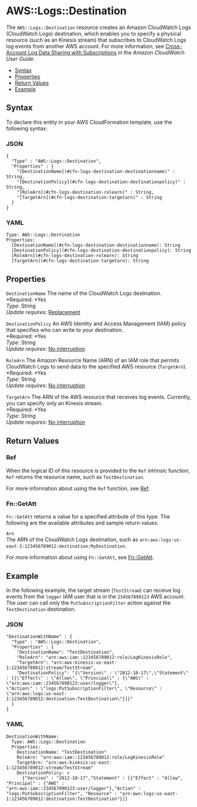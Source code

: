 # AWS::Logs::Destination<a name="aws-resource-logs-destination"></a>

The `AWS::Logs::Destination` resource creates an Amazon CloudWatch Logs \(CloudWatch Logs\) destination, which enables you to specify a physical resource \(such as an Kinesis stream\) that subscribes to CloudWatch Logs log events from another AWS account\. For more information, see [Cross\-Account Log Data Sharing with Subscriptions](http://docs.aws.amazon.com/AmazonCloudWatch/latest/DeveloperGuide/CrossAccountSubscriptions.html) in the *Amazon CloudWatch User Guide*\.


+ [Syntax](#aws-resource-logs-destination-syntax)
+ [Properties](#w3ab2c21c10d821b9)
+ [Return Values](#w3ab2c21c10d821c11)
+ [Example](#w3ab2c21c10d821c13)

## Syntax<a name="aws-resource-logs-destination-syntax"></a>

To declare this entity in your AWS CloudFormation template, use the following syntax:

### JSON<a name="aws-resource-logs-destination-syntax.json"></a>

```
{
  "Type" : "AWS::Logs::Destination",
  "Properties" : {
    "[DestinationName](#cfn-logs-destination-destinationname)" : String,
    "[DestinationPolicy](#cfn-logs-destination-destinationpolicy)" : String,
    "[RoleArn](#cfn-logs-destination-rolearn)" : String,
    "[TargetArn](#cfn-logs-destination-targetarn)" : String
  }
}
```

### YAML<a name="aws-resource-logs-destination-syntax.yaml"></a>

```
Type: AWS::Logs::Destination
Properties: 
  [DestinationName](#cfn-logs-destination-destinationname): String
  [DestinationPolicy](#cfn-logs-destination-destinationpolicy): String
  [RoleArn](#cfn-logs-destination-rolearn): String
  [TargetArn](#cfn-logs-destination-targetarn): String
```

## Properties<a name="w3ab2c21c10d821b9"></a>

`DestinationName`  <a name="cfn-logs-destination-destinationname"></a>
The name of the CloudWatch Logs destination\.  
*Required: *Yes  
*Type*: String  
*Update requires*: [Replacement](using-cfn-updating-stacks-update-behaviors.md#update-replacement)

`DestinationPolicy`  <a name="cfn-logs-destination-destinationpolicy"></a>
An AWS Identity and Access Management \(IAM\) policy that specifies who can write to your destination\.  
*Required: *Yes  
*Type*: String  
*Update requires*: [No interruption](using-cfn-updating-stacks-update-behaviors.md#update-no-interrupt)

`RoleArn`  <a name="cfn-logs-destination-rolearn"></a>
The Amazon Resource Name \(ARN\) of an IAM role that permits CloudWatch Logs to send data to the specified AWS resource \(`TargetArn`\)\.  
*Required: *Yes  
*Type*: String  
*Update requires*: [No interruption](using-cfn-updating-stacks-update-behaviors.md#update-no-interrupt)

`TargetArn`  <a name="cfn-logs-destination-targetarn"></a>
The ARN of the AWS resource that receives log events\. Currently, you can specify only an Kinesis stream\.  
*Required: *Yes  
*Type*: String  
*Update requires*: [No interruption](using-cfn-updating-stacks-update-behaviors.md#update-no-interrupt)

## Return Values<a name="w3ab2c21c10d821c11"></a>

### Ref<a name="w3ab2c21c10d821c11b2"></a>

When the logical ID of this resource is provided to the `Ref` intrinsic function, `Ref` returns the resource name, such as `TestDestination`\.

For more information about using the `Ref` function, see [Ref](intrinsic-function-reference-ref.md)\.

### Fn::GetAtt<a name="aws-resource-logs-destination-getatt"></a>

`Fn::GetAtt` returns a value for a specified attribute of this type\. The following are the available attributes and sample return values\.

`Arn`  
The ARN of the CloudWatch Logs destination, such as `arn:aws:logs:us-east-2:123456789012:destination:MyDestination`\.

For more information about using `Fn::GetAtt`, see [Fn::GetAtt](intrinsic-function-reference-getatt.md)\.

## Example<a name="w3ab2c21c10d821c13"></a>

In the following example, the target stream \(`TestStream`\) can receive log events from the `logger` IAM user that is in the `234567890123` AWS account\. The user can call only the `PutSubscriptionFilter` action against the `TestDestination` destination\.

### JSON<a name="aws-resource-logs-destination-example.json"></a>

```
"DestinationWithName" : {
  "Type" : "AWS::Logs::Destination",
  "Properties" : {
    "DestinationName": "TestDestination",
    "RoleArn": "arn:aws:iam::123456789012:role/LogKinesisRole",
    "TargetArn": "arn:aws:kinesis:us-east-1:123456789012:stream/TestStream",
    "DestinationPolicy": "{\"Version\" : \"2012-10-17\",\"Statement\" : [{\"Effect\" : \"Allow\", \"Principal\" : {\"AWS\" : \"arn:aws:iam::234567890123:user/logger\"},
\"Action\" : \"logs:PutSubscriptionFilter\", \"Resource\" : \"arn:aws:logs:us-east-1:123456789012:destination:TestDestination\"}]}"
  }
}
```

### YAML<a name="aws-resource-logs-destination-example.yaml"></a>

```
DestinationWithName: 
  Type: AWS::Logs::Destination
  Properties: 
    DestinationName: "TestDestination"
    RoleArn: "arn:aws:iam::123456789012:role/LogKinesisRole"
    TargetArn: "arn:aws:kinesis:us-east-1:123456789012:stream/TestStream"
    DestinationPolicy: >
      {"Version" : "2012-10-17","Statement" : [{"Effect" : "Allow", "Principal" : {"AWS" : "arn:aws:iam::234567890123:user/logger"},"Action" : "logs:PutSubscriptionFilter", "Resource" : "arn:aws:logs:us-east-1:123456789012:destination:TestDestination"}]}
```